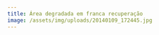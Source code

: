 ```yaml
---
title: Área degradada em franca recuperação
image: /assets/img/uploads/20140109_172445.jpg
---
```


